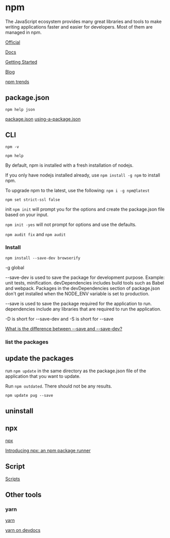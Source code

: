# npm

The JavaScript ecosystem provides many great libraries and tools to make writing applications faster and easier for developers. Most of them are managed in npm.

[Official](https://www.npmjs.com)

[Docs](https://docs.npmjs.com)

[Getting Started](https://docs.npmjs.com/getting-started/)

[Blog](https://blog.npmjs.org)

[npm trends](https://www.npmtrends.com/)

## package.json

`npm help json`

[package.json](https://docs.npmjs.com/files/package.json)
[using-a-package.json](https://docs.npmjs.com/getting-started/using-a-package.json)

## CLI

`npm -v`

`npm help`

By default, npm is installed with a fresh installation of nodejs.

If you only have nodejs installed already, use `npm install -g npm` to install npm.

To upgrade npm to the latest, use the following:
`npm i -g npm@latest`

`npm set strict-ssl false`

init
`npm init` will prompt you for the options and create the package.json file based on your input.

`npm init -yes` will not prompt for options and use the defaults.

`npm audit fix` and `npm audit`

### Install

`npm install --save-dev browserify`

-g global

--save-dev is used to save the package for development purpose. Example: unit tests, minification. devDependencies includes build tools such as Babel and webpack. Packages in the devDependencies section of package.json don't get installed when the NODE_ENV variable is set to production.

--save is used to save the package required for the application to run. dependencies include any libraries that are required to run the application.

-D is short for --save-dev and -S is short for --save

[What is the difference between --save and --save-dev?](https://stackoverflow.com/questions/22891211/what-is-the-difference-between-save-and-save-dev)

### list the packages

## update the packages

run `npm update` in the same directory as the package.json file of the application that you want to update.

Run `npm outdated`. There should not be any results.

`npm update pug --save`

## uninstall

## npx

[npx](https://www.npmjs.com/package/npx)

[Introducing npx: an npm package runner](https://medium.com/@maybekatz/introducing-npx-an-npm-package-runner-55f7d4bd282b)

## Script

[Scripts](https://docs.npmjs.com/misc/scripts)

## Other tools

### yarn

[yarn](https://yarnpkg.com/en/)

[yarn on devdocs](https://devdocs.io/yarn/)
